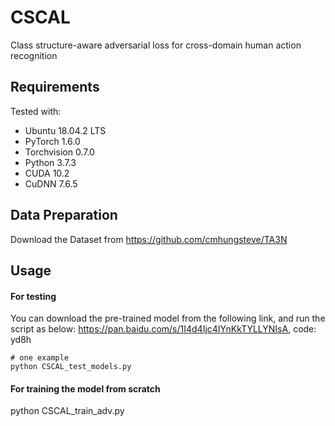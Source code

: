 # CSCAL
Class structure-aware adversarial loss for cross-domain human action recognition

## Requirements
Tested with:
* Ubuntu 18.04.2 LTS
* PyTorch 1.6.0
* Torchvision 0.7.0
* Python 3.7.3
* CUDA 10.2
* CuDNN 7.6.5

## Data Preparation
Download the Dataset from https://github.com/cmhungsteve/TA3N

## Usage
#### For testing
You can download the pre-trained model from the following link, and run the script as below:
https://pan.baidu.com/s/1I4d4Ijc4IYnKkTYLLYNIsA, code: yd8h
```
# one example
python CSCAL_test_models.py
```

#### For training the model from scratch
python CSCAL_train_adv.py
